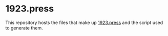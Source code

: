 # 1923.press

This repository hosts the files that make up [1923.press](https://1923.press) and the script used to generate them.
